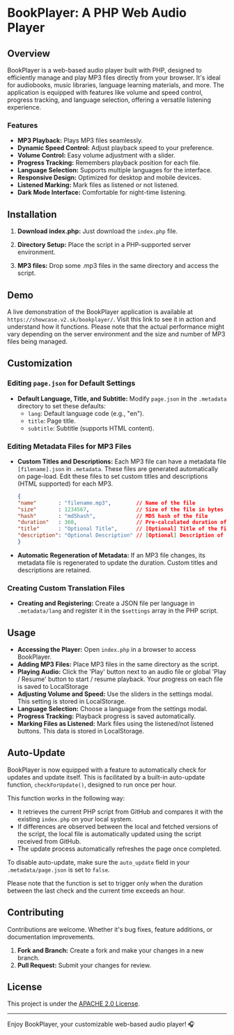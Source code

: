 # BookPlayer: A PHP Web Audio Player

## Overview

BookPlayer is a web-based audio player built with PHP, designed to efficiently manage and play MP3 files directly from
your browser. It's ideal for audiobooks, music libraries, language learning materials, and more. The application is
equipped with features like volume and speed control, progress tracking, and language selection, offering a versatile
listening experience.

### Features

- **MP3 Playback:** Plays MP3 files seamlessly.
- **Dynamic Speed Control:** Adjust playback speed to your preference.
- **Volume Control:** Easy volume adjustment with a slider.
- **Progress Tracking:** Remembers playback position for each file.
- **Language Selection:** Supports multiple languages for the interface.
- **Responsive Design:** Optimized for desktop and mobile devices.
- **Listened Marking:** Mark files as listened or not listened.
- **Dark Mode Interface:** Comfortable for night-time listening.

## Installation

1. **Download index.php:**
   Just download the `index.php` file.

2. **Directory Setup:**
   Place the script in a PHP-supported server environment.

3. **MP3 files:**
   Drop some .mp3 files in the same directory and access the script.

## Demo

A live demonstration of the BookPlayer application is available at `https://showcase.v2.sk/bookplayer/`. Visit this link
to see it in action and understand how it functions. Please note that the actual performance might vary depending on the
server environment and the size and number of MP3 files being managed.

## Customization

### Editing `page.json` for Default Settings

- **Default Language, Title, and Subtitle:**
  Modify `page.json` in the `.metadata` directory to set these defaults:
    - `lang`: Default language code (e.g., "en").
    - `title`: Page title.
    - `subtitle`: Subtitle (supports HTML content).

### Editing Metadata Files for MP3 Files

- **Custom Titles and Descriptions:**
  Each MP3 file can have a metadata file `[filename].json` in `.metadata`.
  These files are generated automatically on page-load.
  Edit these files to set custom titles and descriptions (HTML supported) for each MP3.
  ```json
  {
  "name"       : "filename.mp3",        // Name of the file
  "size"       : 1234567,               // Size of the file in bytes
  "hash"       : "md5hash",             // MD5 hash of the file
  "duration"   : 360,                   // Pre-calculated duration of the file in seconds 
  "title"      : "Optional Title",      // [Optional] Title of the file such as chapter or custom name to display
  "description": "Optional Description" // [Optional] Description of the chapter / mp3 file.
  }
  ```
- **Automatic Regeneration of Metadata:**
  If an MP3 file changes, its metadata file is regenerated to update the duration. Custom titles and descriptions are
  retained.

### Creating Custom Translation Files

- **Creating and Registering:**
  Create a JSON file per language in `.metadata/lang` and register it in the `$settings` array in the PHP script.

## Usage

- **Accessing the Player:**
  Open `index.php` in a browser to access BookPlayer.
- **Adding MP3 Files:**
  Place MP3 files in the same directory as the script.
- **Playing Audio:**
  Click the 'Play' button next to an audio file or global 'Play / Resume' button to start / resume playback. Your
  progress on each file is saved to LocalStorage
- **Adjusting Volume and Speed:**
  Use the sliders in the settings modal. This setting is stored in LocalStorage.
- **Language Selection:**
  Choose a language from the settings modal.
- **Progress Tracking:**
  Playback progress is saved automatically.
- **Marking Files as Listened:**
  Mark files using the listened/not listened buttons. This data is stored in LocalStorage.

## Auto-Update
BookPlayer is now equipped with a feature to automatically check for updates and update itself. This is facilitated by a built-in auto-update function, `checkForUpdate()`, designed to run once per hour.

This function works in the following way:
- It retrieves the current PHP script from GitHub and compares it with the existing `index.php` on your local system.
- If differences are observed between the local and fetched versions of the script, the local file is automatically updated using the script received from GitHub.
- The update process automatically refreshes the page once completed.

To disable auto-update, make sure the `auto_update` field in your `.metadata/page.json` is set to `false`.

Please note that the function is set to trigger only when the duration between the last check and the current time exceeds an hour.

## Contributing

Contributions are welcome. Whether it's bug fixes, feature additions, or documentation improvements.

1. **Fork and Branch:**
   Create a fork and make your changes in a new branch.
2. **Pull Request:**
   Submit your changes for review.

## License

This project is under the [APACHE 2.0 License](LICENSE).

---

Enjoy BookPlayer, your customizable web-based audio player! 🎧
